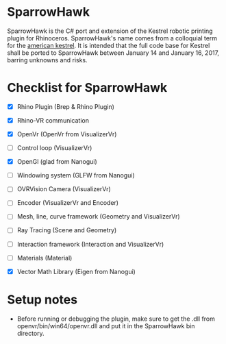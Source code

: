 SparrowHawk
============

SparrowHawk is the C# port and extension of the Kestrel robotic printing plugin
for Rhinoceros. SparrowHawk's name comes from a colloquial term for the 
[american kestrel](https://en.wikipedia.org/wiki/American_kestrel). It is
intended that the full code base for Kestrel shall be ported to SparrowHawk
between January 14 and January 16, 2017, barring unknowns and risks.


Checklist for SparrowHawk
=========================

- [x] Rhino Plugin (Brep & Rhino Plugin)
- [x] Rhino-VR communication
- [x] OpenVr (OpenVr from VisualizerVr)
- [ ] Control loop (VisualizerVr)
- [x] OpenGl (glad from Nanogui)
- [ ] Windowing system (GLFW from Nanogui)
- [ ] OVRVision Camera (VisualizerVr)
- [ ] Encoder (VisualizerVr and Encoder)
- [ ] Mesh, line, curve framework (Geometry and VisualizerVr)
- [ ] Ray Tracing (Scene and Geometry)
- [ ] Interaction framework (Interaction and VisualizerVr)
- [ ] Materials (Material)
- [x] Vector Math Library (Eigen from Nanogui)


Setup notes
===========
* Before running or debugging the plugin, make sure to get the .dll from
openvr/bin/win64/openvr.dll and put it in the SparrowHawk bin directory.